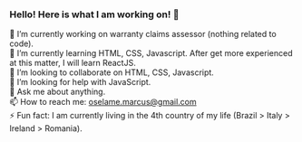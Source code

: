 ### Hello! Here is what I am working on! 👋

🔭 I’m currently working on warranty claims assessor (nothing related to code). <br>
🌱 I’m currently learning HTML, CSS, Javascript. After get more experienced at this matter, I will learn ReactJS. <br>
👯 I’m looking to collaborate on HTML, CSS, Javascript. <br>
🤔 I’m looking for help with JavaScript. <br>
💬 Ask me about anything. <br>
📫 How to reach me: oselame.marcus@gmail.com <br>
⚡ Fun fact: I am currently living in the 4th country of my life (Brazil > Italy > Ireland > Romania). <br>

